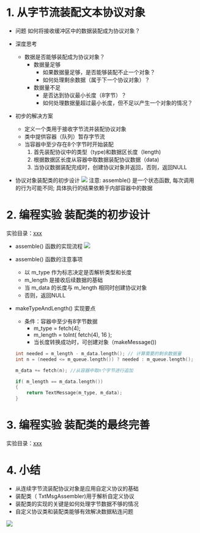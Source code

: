# 1. 从字节流装配文本协议对象
- 问题
    如何将接收缓冲区中的数据装配成为协议对象？

- 深度思考
    - 数据是否能够装配成为协议对象？
        - 数据量足够
            - 如果数据量足够，是否能够装配不止一个对象？
            - 如何处理剩余数据（属于下一个协议对象）？
        - 数据量不足
            - 是否达到协议最小长度（8字节）？
            - 如何处理数据量超过最小长度，但不足以产生一个对象的情况？

- 初步的解决方案
    - 定义一个类用于接收字节流并装配协议对象
    - 类中提供容器（队列）暂存字节流
    - 当容器中至少存在8个字节时开始装配
        1. 首先装配协议中的类型（type)和数据区长度（length)
        2. 根据数据区长度从容器中取数据装配协议数据（data)
        3. 当协议数据装配完成时，创建协议对象并返回，否则，返回NULL

- 协议对象装配类的初步设计
    ![](vx_images/.png)
    注意:
    assemble() 是一个状态函数, 每次调用的行为可能不同; 具体执行的结果依赖于内部容器中的数据

# 2. 编程实验 装配类的初步设计
实验目录：[xxx](vx_attachments\xxx)

- assemble() 函数的实现流程
    ![](vx_images/.png)

-  assemble() 函数的注意事项
    - 以 m_type 作为标志决定是否解析类型和长度
    - m_length 是接收后续数据的基础
    - 当 m_data 的长度与 m_length 相同时创建协议对象
    - 否则，返回NULL

- makeTypeAndLength() 实现要点
    - 条件：容器中至少有8字节数据
        - m_type = fetch(4);
        - m_length = toInt( fetch(4), 16 );
        - 当长度转换成功时，可创建对象（makeMessage())

    ```c
    int needed = m_length - m_data.length(); // 计算需要的剩余数据量
    int n = (needed <= m_queue.length()) ? needed : m_queue.length();

    m_data += fetch(n); //从容器中取n个字节进行追加

    if( m_length == m_data.length())
    {
        return TextMessage(m_type, m_data);
    }
    ```

# 3. 编程实验 装配类的最终完善
实验目录：[xxx](vx_attachments\xxx)

# 4. 小结
- 从连续字节流装配协议对象是应用自定义协议的基础
- 装配类（ TxtMsgAssembler)用于解析自定义协议
- 装配类的实现的关键是如何处理字节数据不够的情况
- 自定义协议类和装配类能够有效解决数据粘连问题

![](vx_images/.png)
